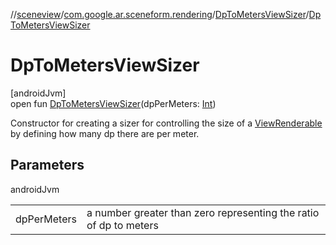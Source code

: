 //[sceneview](../../../index.md)/[com.google.ar.sceneform.rendering](../index.md)/[DpToMetersViewSizer](index.md)/[DpToMetersViewSizer](-dp-to-meters-view-sizer.md)

# DpToMetersViewSizer

[androidJvm]\
open fun [DpToMetersViewSizer](-dp-to-meters-view-sizer.md)(dpPerMeters: [Int](https://kotlinlang.org/api/latest/jvm/stdlib/kotlin/-int/index.html))

Constructor for creating a sizer for controlling the size of a [ViewRenderable](../-view-renderable/index.md) by defining how many dp there are per meter.

## Parameters

androidJvm

| | |
|---|---|
| dpPerMeters | a number greater than zero representing the ratio of dp to meters |
